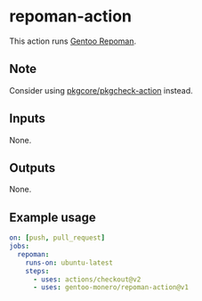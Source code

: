 # repoman-action

This action runs [Gentoo Repoman](https://wiki.gentoo.org/wiki/Repoman).

## Note

Consider using [pkgcore/pkgcheck-action](https://github.com/pkgcore/pkgcheck-action) instead.

## Inputs

None.

## Outputs

None.

## Example usage

```yaml
on: [push, pull_request]
jobs:
  repoman:
    runs-on: ubuntu-latest
    steps:
      - uses: actions/checkout@v2
      - uses: gentoo-monero/repoman-action@v1
```
